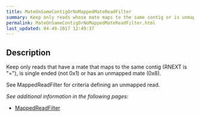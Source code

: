 ```yaml
---
title: MateOnSameContigOrNoMappedMateReadFilter
summary: Keep only reads whose mate maps to the same contig or is unmapped
permalink: MateOnSameContigOrNoMappedMateReadFilter.html
last_updated: 04-49-2017 12:49:37
---
```


## Description

Keep only reads that have a mate that maps to the same contig (RNEXT is "="), is single ended (not 0x1) or has an unmapped mate (0x8).

 See MappedReadFilter for criteria defining an unmapped read.

<i>See additional information in the following pages:</i>

- [MappedReadFilter](MappedReadFilter.html)

